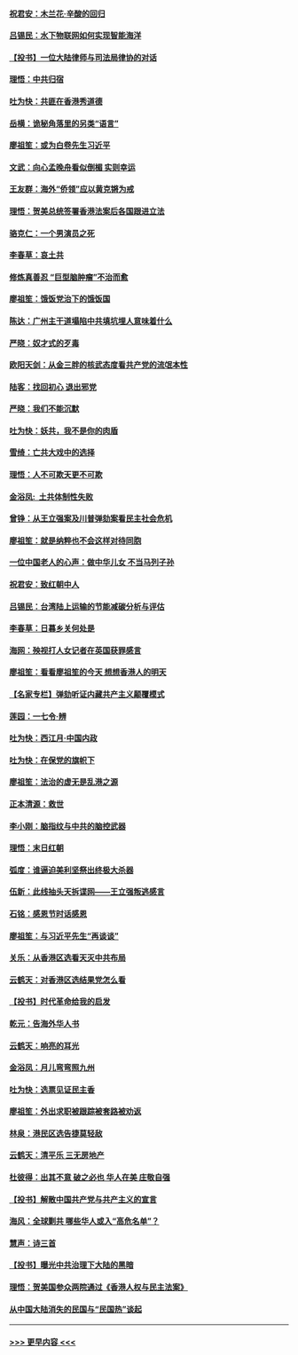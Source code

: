 #### [祝君安：木兰花·辛酸的回归](../pages/nsc993/n11712381.md?t=12101322) 
#### [吕锡民：水下物联网如何实现智能海洋](../pages/nsc993/n11711158.md?t=12101322) 
#### [【投书】一位大陆律师与司法局律协的对话](../pages/nsc993/n11709675.md?t=12101322) 
#### [理悟：中共归宿](../pages/nsc993/n11710059.md?t=12101322) 
#### [吐为快：共匪在香港秀道德](../pages/nsc993/n11709979.md?t=12101322) 
#### [岳横：诡秘角落里的另类“语言”](../pages/nsc993/n11709792.md?t=12101322) 
#### [廖祖笙：或为白卷先生习近平](../pages/nsc993/n11708330.md?t=12101322) 
#### [文武：向心孟晚舟看似倒楣 实则幸运](../pages/nsc993/n11708236.md?t=12101322) 
#### [王友群：海外“侨领”应以黄克锵为戒](../pages/nsc993/n11706176.md?t=12101322) 
#### [理悟：贺美总统签署香港法案后各国跟进立法](../pages/nsc993/n11706853.md?t=12101322) 
#### [骆克仁：一个男演员之死](../pages/nsc993/n11706677.md?t=12101322) 
#### [李春草：哀土共](../pages/nsc993/n11706255.md?t=12101322) 
#### [修炼真善忍 “巨型脑肿瘤”不治而愈](../pages/nsc993/n11705340.md?t=12101322) 
#### [廖祖笙：饿饭党治下的饿饭国](../pages/nsc993/n11705085.md?t=12101322) 
#### [陈达：广州主干道塌陷中共填坑埋人意味着什么](../pages/nsc993/n11705046.md?t=12101322) 
#### [严晓：奴才式的歹毒](../pages/nsc993/n11704826.md?t=12101322) 
#### [欧阳天剑：从金三胖的核武态度看共产党的流氓本性](../pages/nsc993/n11702238.md?t=12101322) 
#### [陆客：找回初心 退出邪党](../pages/nsc993/n11702213.md?t=12101322) 
#### [严晓：我们不能沉默](../pages/nsc993/n11702110.md?t=12101322) 
#### [吐为快：妖共，我不是你的肉盾](../pages/nsc993/n11701366.md?t=12101322) 
#### [雪绮：亡共大戏中的选择](../pages/nsc993/n11699922.md?t=12101322) 
#### [理悟：人不可欺天更不可欺](../pages/nsc993/n11699657.md?t=12101322) 
#### [金浴凤:  土共体制性失败](../pages/nsc993/n11699361.md?t=12101322) 
#### [曾铮：从王立强案及川普弹劾案看民主社会危机](../pages/nsc993/n11699318.md?t=12101322) 
#### [廖祖笙：就是纳粹也不会这样对待同胞](../pages/nsc993/n11697658.md?t=12101322) 
#### [一位中国老人的心声：做中华儿女 不当马列子孙](../pages/nsc993/n11697525.md?t=12101322) 
#### [祝君安：致红朝中人](../pages/nsc993/n11697518.md?t=12101322) 
#### [吕锡民：台湾陆上运输的节能减碳分析与评估](../pages/nsc993/n11694983.md?t=12101322) 
#### [李春草：日暮乡关何处是](../pages/nsc993/n11694805.md?t=12101322) 
#### [海网：殃视打人女记者在英国获罪感言](../pages/nsc993/n11693832.md?t=12101322) 
#### [廖祖笙：看看廖祖笙的今天 想想香港人的明天](../pages/nsc993/n11693707.md?t=12101322) 
#### [【名家专栏】弹劾听证内藏共产主义颠覆模式](../pages/nsc993/n11693563.md?t=12101322) 
#### [莲园：一七令‧辨](../pages/nsc993/n11692558.md?t=12101322) 
#### [吐为快：西江月·中国内政](../pages/nsc993/n11692071.md?t=12101322) 
#### [吐为快：在保党的旗帜下](../pages/nsc993/n11691188.md?t=12101322) 
#### [廖祖笙：法治的虚无是乱港之源](../pages/nsc993/n11690605.md?t=12101322) 
#### [正本清源：救世](../pages/nsc993/n11689134.md?t=12101322) 
#### [李小刚：脑指纹与中共的脑控武器](../pages/nsc993/n11688900.md?t=12101322) 
#### [理悟：末日红朝](../pages/nsc993/n11688829.md?t=12101322) 
#### [弧度：谁逼迫美利坚祭出终极大杀器](../pages/nsc993/n11688735.md?t=12101322) 
#### [伍新：此线抽头天拆谍网——王立强叛逃感言](../pages/nsc993/n11687981.md?t=12101322) 
#### [石铭：感恩节时话感恩](../pages/nsc993/n11687568.md?t=12101322) 
#### [廖祖笙：与习近平先生“再谈谈”](../pages/nsc993/n11687005.md?t=12101322) 
#### [关乐：从香港区选看天灭中共布局](../pages/nsc993/n11686647.md?t=12101322) 
#### [云鹤天：对香港区选结果党怎么看](../pages/nsc993/n11686216.md?t=12101322) 
#### [【投书】时代革命给我的启发](../pages/nsc993/n11684287.md?t=12101322) 
#### [乾元：告海外华人书](../pages/nsc993/n11684044.md?t=12101322) 
#### [云鹤天：响亮的耳光](../pages/nsc993/n11684254.md?t=12101322) 
#### [金浴凤：月儿弯弯照九州](../pages/nsc993/n11684231.md?t=12101322) 
#### [吐为快：选票见证民主香](../pages/nsc993/n11684206.md?t=12101322) 
#### [廖祖笙：外出求职被跟踪被套路被劝返](../pages/nsc993/n11683874.md?t=12101322) 
#### [林泉：港民区选告捷莫轻敌](../pages/nsc993/n11683930.md?t=12101322) 
#### [云鹤天：清平乐 三无房地产](../pages/nsc993/n11681521.md?t=12101322) 
#### [杜彼得：出其不意 破之必也 华人在美 庄敬自强](../pages/nsc993/n11679554.md?t=12101322) 
#### [【投书】解散中国共产党与共产主义的宣言](../pages/nsc993/n11679177.md?t=12101322) 
#### [海风：全球剿共 哪些华人或入“高危名单”？](../pages/nsc993/n11678617.md?t=12101322) 
#### [慧声：诗三首](../pages/nsc993/n11678848.md?t=12101322) 
#### [【投书】曝光中共治理下大陆的黑暗](../pages/nsc993/n11678674.md?t=12101322) 
#### [理悟：贺美国参众两院通过《香港人权与民主法案》](../pages/nsc993/n11678104.md?t=12101322) 
#### [从中国大陆消失的民国与“民国热”谈起](../pages/nsc993/n11678075.md?t=12101322) 

----
#### [ >>> 更早内容 <<< ](../indexes/nsc993-earlier.md)
